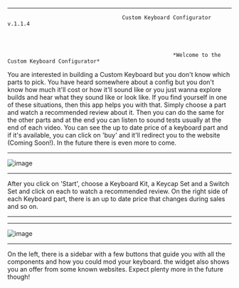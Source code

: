 
____________________________________________________________________________________________________________________________________________________________________
                                        Custom Keyboard Configurator v.1.1.4
     
                              
                                    
                                    
                                                        *Welcome to the Custom Keyboard Configurator*
                                  
You are interested in building a Custom Keyboard but you don't know which parts to pick. You have heard somewhere about a config but you don't know how much it'll cost or how it'll sound like or you just wanna explore builds and hear what they sound like or look like. If you find yourself in one of these situations, then this app helps you with that. Simply choose a part and watch a recommended review about it. Then you can do the same for the other parts and at the end you can listen to  sound tests usually at the end of each video. You can see the up to date price of a keyboard part and if it's available, you can click on 'buy' and it'll redirect you to the website (Coming Soon!). In the future there is even more to come.
____________________________________________________________________________________________________________________________________________________________________

![image](https://user-images.githubusercontent.com/120993360/231317717-70d0b5d8-708d-4ec2-9fd9-6765b66a578d.png)
____________________________________________________________________________________________________________________________________________________________________

After you click on 'Start', choose a Keyboard Kit, a Keycap Set and a Switch Set and click on each to watch a recommended review. On the right side of each Keyboard part, there is an up to date price that changes during sales and so on. 
____________________________________________________________________________________________________________________________________________________________________
____________________________________________________________________________________________________________________________________________________________________
![image](https://user-images.githubusercontent.com/120993360/230744422-d7040860-c377-4e54-8a5e-d52e405d60da.png)
____________________________________________________________________________________________________________________________________________________________________ 
On the left, there is a sidebar with a few buttons that guide you with all the components and how you could mod your keyboard. the widget also shows you an offer from some known websites. Expect plenty more in the future though!
